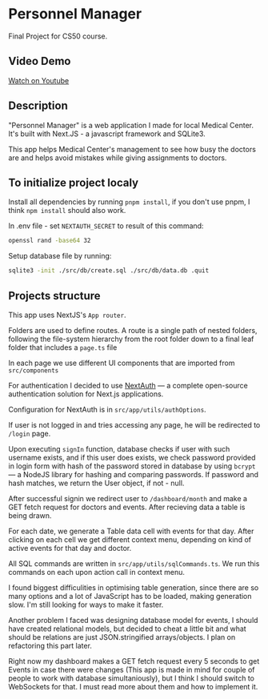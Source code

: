 # Personnel Manager

Final Project for CS50 course.

## Video Demo

[Watch on Youtube](https://www.youtube.com/watch?v=yEev31JfG9s)

## Description

"Personnel Manager" is a web application I made for local Medical Center. It's built with Next.JS - a javascript framework and SQLite3.

This app helps Medical Center's management to see how busy the doctors are and helps avoid mistakes while giving assignments to doctors.

## To initialize project localy

Install all dependencies by running `pnpm install`, if you don't use pnpm, I think `npm install` should also work.

In .env file - set `NEXTAUTH_SECRET` to result of this command:

```bash
openssl rand -base64 32
```

Setup database file by running:

```bash
sqlite3 -init ./src/db/create.sql ./src/db/data.db .quit
```

## Projects structure

This app uses NextJS's `App router`.

Folders are used to define routes. A route is a single path of nested folders, following the file-system hierarchy from the root folder down to a final leaf folder that includes a `page.ts` file

In each page we use different UI components that are imported from `src/components`

For authentication I decided to use [NextAuth](https://next-auth.js.org/getting-started/example) —  a complete open-source authentication solution for Next.js applications.

Configuration for NextAuth is in `src/app/utils/authOptions`.

If user is not logged in and tries accessing any page, he will be redirected to `/login` page.

Upon executing `signIn` function, database checks if user with such username exists, and if this user does exists, we check password provided in login form with hash of the password stored in database by using `bcrypt` — a NodeJS library for hashing and comparing passwords. If password and hash matches, we return the User object, if not - null.

After successful signin we redirect user to `/dashboard/month` and make a GET fetch request for doctors and events. After recieving data a table is being drawn.

For each date, we generate a Table data cell with events for that day.
After clicking on each cell we get different context menu, depending on kind of active events for that day and doctor.

All SQL commands are written in `src/app/utils/sqlCommands.ts`.
We run this commands on each upon action call in context menu.

I found biggest difficulities in optimising table generation, since there are so many options and a lot of JavaScript has to be loaded, making generation slow. I'm still looking for ways to make it faster.

Another problem I faced was designing database model for events, I should have created relational models, but decided to cheat a little bit and what should be relations are just JSON.stringified arrays/objects. I plan on refactoring this part later.

Right now my dashboard makes a GET fetch request every 5 seconds to get Events in case there were changes (This app is made in mind for couple of people to work with database simultaniously), but I think I should switch to WebSockets for that. I must read more about them and how to implement it.
